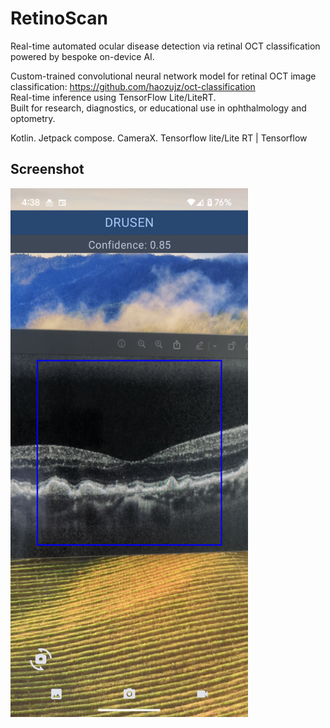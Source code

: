 # RetinoScan

Real-time automated ocular disease detection via retinal OCT classification powered by bespoke on-device AI.

Custom-trained convolutional neural network model for retinal OCT image classification: https://github.com/haozujz/oct-classification  
Real-time inference using TensorFlow Lite/LiteRT.  
Built for research, diagnostics, or educational use in ophthalmology and optometry.

Kotlin. Jetpack compose. CameraX.
Tensorflow lite/Lite RT | Tensorflow

## Screenshot  
<img src="https://raw.githubusercontent.com/haozujz/CameraXTF/master/readMePreview/ss0.png" width="380" />
